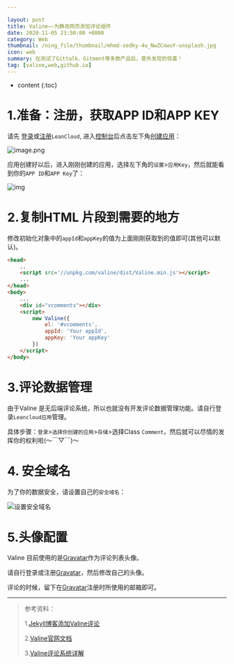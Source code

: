 ```yaml
---

layout: post
title: Valine——为静态网页添加评论组件
date: 2020-11-05 23:50:00 +0800
category: Web
thumbnail: /ning_file/thumbnail/mhmd-sedky-4u_NwZCnwuY-unsplash.jpg
icon: web
summary: 在测试了Gittalk、Gitment等多款产品后，意外发现的惊喜！
tag: [valine,web,github.io]
---
```




* content
{:toc}
# 1.准备：注册，获取APP ID和APP KEY

请先 <a href='https://leancloud.cn/dashboard/login.html#/signin' target='_blank'>登录</a>或<a href='https://leancloud.cn/dashboard/login.html#/signup' target='_blank'>注册</a>`LeanCloud`, 进入<a href='https://leancloud.cn/dashboard/applist.html#/apps' target='_blank'>控制台</a>后点击左下角<a href='https://leancloud.cn/dashboard/applist.html#/newapp' target='_blank'>创建应用</a>：

![image.png](https://i.loli.net/2019/06/21/5d0c995c86fac81746.jpg)

应用创建好以后，进入刚刚创建的应用，选择左下角的`设置`>`应用Key`，然后就能看到你的`APP ID`和`APP Key`了：

![img](https://i.loli.net/2019/06/21/5d0c997a60baa24436.jpg)



#  2.复制HTML 片段到需要的地方

修改初始化对象中的`appId`和`appKey`的值为上面刚刚获取到的值即可(其他可以默认)。

```html
<head>
    ..
    <script src='//unpkg.com/valine/dist/Valine.min.js'></script>
    ...
</head>
<body>
    ...
    <div id="vcomments"></div>
    <script>
        new Valine({
            el: '#vcomments',
            appId: 'Your appId',
            appKey: 'Your appKey'
        })
    </script>
</body>
```



#  3.评论数据管理

由于Valine 是无后端评论系统，所以也就没有开发评论数据管理功能。请自行登录`Leancloud应用`管理。

具体步骤：`登录`>`选择你创建的应用`>`存储`>选择Class `Comment`，然后就可以尽情的发挥你的权利啦(～￣▽￣)～



# 4. 安全域名

为了你的数据安全，请设置自己的`安全域名`：

![设置安全域名](https://i.loli.net/2019/06/21/5d0c995bddd4f99219.jpg)



# 5.头像配置

Valine 目前使用的是<a href='http://cn.gravatar.com/'>Gravatar</a>作为评论列表头像。

请自行登录或注册<a href='http://cn.gravatar.com/'>Gravatar</a>，然后修改自己的头像。

评论的时候，留下在<a href='http://cn.gravatar.com/'>Gravatar</a>注册时所使用的邮箱即可。



---

> 参考资料：
>
> 1.<a href='https://blog.csdn.net/weixin_30708329/article/details/96852440'>Jekyll博客添加Valine评论</a>
>
> 2.<a href='https://valine.js.org/'>Valine官网文档</a>
>
> 3.<a href='https://lovelijunyi.gitee.io/posts/e52c.html'>Valine评论系统详解</a>